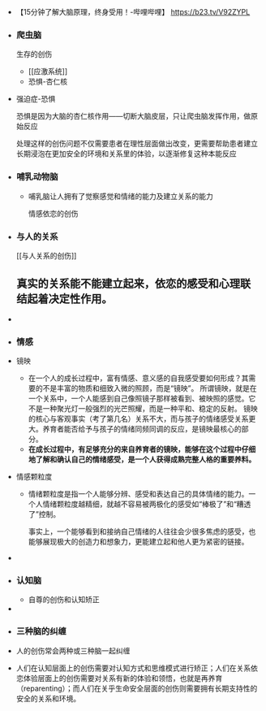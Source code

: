 - 【15分钟了解大脑原理，终身受用！-哔哩哔哩】 https://b23.tv/V92ZYPL
- ### 爬虫脑
  
  生存的创伤
	- [[应激系统]]
	- 恐惧-杏仁核
- 强迫症-恐惧
  
  恐惧是因为大脑的杏仁核作用——切断大脑皮层，只让爬虫脑发挥作用，做原始反应
  
  处理这样的创伤问题不仅需要患者在理性层面做出改变，更需要帮助患者建立长期浸泡在更加安全的环境和关系里的体验，以逐渐修复这种本能反应
- ### 哺乳动物脑
	- 哺乳脑让人拥有了觉察感觉和情绪的能力及建立关系的能力
	  
	  情感依恋的创伤
- ### 与人的关系
  
  [[与人关系的创伤]]
  
  真实的关系能不能建立起来，依恋的感受和心理联结起着决定性作用。
	-
-
- ### 情感
- 镜映
	- 在一个人的成长过程中，富有情感、意义感的自我感受要如何形成？其需要的不是丰富的物质和细致入微的照顾，而是“镜映”。
	  所谓镜映，就是在一个关系中，一个人能感到自己像照镜子那样被看到、被映照的感觉。它不是一种聚光灯一般强烈的光芒照耀，而是一种平和、稳定的反射。
	  镜映的核心与客观事实（考了第几名）关系不大，而与孩子的情绪感受关系更大。养育者能否给予与孩子的情绪同频同调的反应，是镜映最核心的部分。
	- **在成长过程中，有足够充分的来自养育者的镜映，能够在这个过程中仔细地了解和确认自己的情绪感受，是一个人获得成熟完整人格的重要养料。**
- 情感颗粒度
	- 情绪颗粒度是指一个人能够分辨、感受和表达自己的具体情绪的能力。一个人情绪颗粒度越精细，就越不容易被两极化的感受如“棒极了”和“糟透了”控制。
	  
	  事实上，一个能够看到和接纳自己情绪的人往往会少很多焦虑的感受，也能够展现极大的创造力和想象力，更能建立起和他人更为紧密的链接。
-
- ### 认知脑
	- 自尊的创伤和认知矫正
-
- ### 三种脑的纠缠
- 人的创伤常会两种或三种脑一起纠缠
- 人们在认知层面上的创伤需要对认知方式和思维模式进行矫正；人们在关系依恋体验层面上的创伤需要对关系有新的体验和领悟，也就是再养育（reparenting）；而人们在关乎生命安全层面的创伤则需要拥有长期支持性的安全的关系和环境。